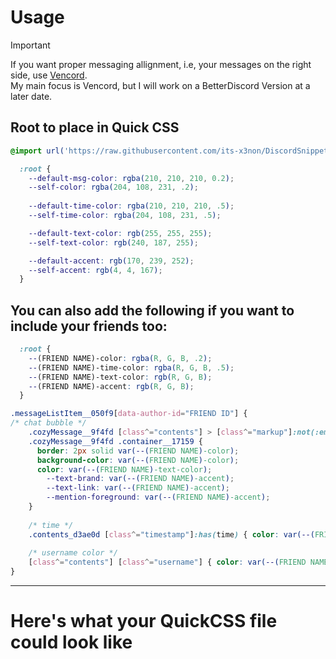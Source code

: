 # Usage
> [!IMPORTANT]  
> If you want proper messaging allignment, i.e, your messages on the right side, use [Vencord](https://github.com/Vendicated/Vencord).  
> My main focus is Vencord, but I will work on a BetterDiscord Version at a later date.

## Root to place in Quick CSS
```css
@import url('https://raw.githubusercontent.com/its-x3non/DiscordSnippets/main/ProperMessages/ProperMessages.theme.css');

  :root {
    --default-msg-color: rgba(210, 210, 210, 0.2);
    --self-color: rgba(204, 108, 231, .2);
  
    --default-time-color: rgba(210, 210, 210, .5);
    --self-time-color: rgba(204, 108, 231, .5);

    --default-text-color: rgb(255, 255, 255);
    --self-text-color: rgb(240, 187, 255);

    --default-accent: rgb(170, 239, 252);
    --self-accent: rgb(4, 4, 167);
  }
```
## You can also add the following if you want to include your friends too:
```css
  :root {
    --(FRIEND NAME)-color: rgba(R, G, B, .2);
    --(FRIEND NAME)-time-color: rgba(R, G, B, .5);
    --(FRIEND NAME)-text-color: rgb(R, G, B);
    --(FRIEND NAME)-accent: rgb(R, G, B);
  }

.messageListItem__050f9[data-author-id="FRIEND ID"] {
/* chat bubble */
	.cozyMessage__9f4fd [class^="contents"] > [class^="markup"]:not(:empty, code),
	.cozyMessage__9f4fd .container__17159 {
	  border: 2px solid var(--(FRIEND NAME)-color);
	  background-color: var(--(FRIEND NAME)-color);
	  color: var(--(FRIEND NAME)-text-color);
		--text-brand: var(--(FRIEND NAME)-accent);
		--text-link: var(--(FRIEND NAME)-accent);
		--mention-foreground: var(--(FRIEND NAME)-accent);
	}
	
	/* time */
	.contents_d3ae0d [class^="timestamp"]:has(time) { color: var(--(FRIEND NAME)-text-color); }
	
	/* username color */
	[class^="contents"] [class^="username"] { color: var(--(FRIEND NAME)-text-color) !important; }
} 
```
___
# Here's what your QuickCSS file could look like
